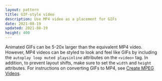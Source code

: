 ```yaml
---
layout: pattern
title: GIF-style video
description: Use MP4 video as a placement for GIFs
date: 2021-08-19
updated: 2021-08-19
height: 400
---
```


Animated GIFs can be 5-20x larger than the equivalent MP4 video. However,
MP4 videos can be styled to look and feel like GIFs by including the
`autoplay loop muted playsinline` attributes on the `<video>` tag. In addition, to prevent layout
shifts, make sure to set the `width` and `height` attributes. For instructions
on converting GIFs to MP4, see [Create MPEG
Videos](https://web.dev/efficient-animated-content/#create-mpeg-videos).
